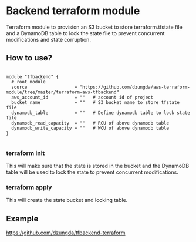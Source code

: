 # Backend terraform module

Terraform module to provision an S3 bucket to store terraform.tfstate file and a DynamoDB table to lock the state file to prevent concurrent modifications and state corruption.

## How to use?

```hcl

module "tfbackend" {
  # root module
  source                  = "https://github.com/dzungda/aws-terraform-module/tree/master/terraform-aws-tfbackend"
  aws_account_id          = ""   # account id of project
  bucket_name             = ""   # S3 bucket name to store tfstate file
  dynamodb_table          = ""   # Define dynamodb table to lock state file
  dynamodb_read_capacity  = ""   # RCU of above dynamodb table
  dynamodb_write_capacity = ""   # WCU of above dynamodb table
}


```

### terraform init 
This will make sure that the state is stored in the bucket and the DynamoDB table will be used to lock the state to prevent concurrent modifications.

### terraform apply
This will create the state bucket and locking table.


## Example

https://github.com/dzungda/tfbackend-terraform

